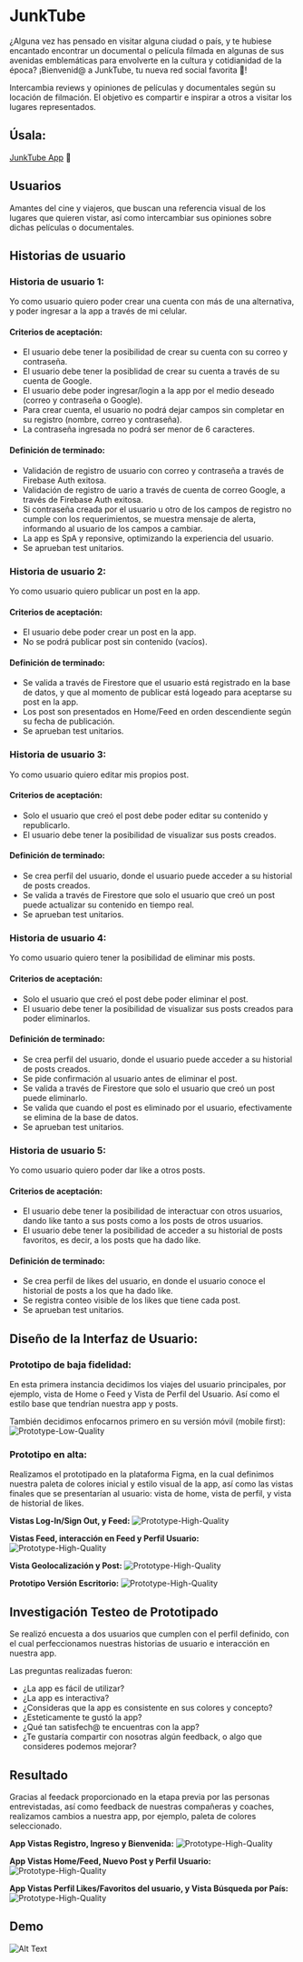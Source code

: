 # JunkTube

¿Alguna vez has pensado en visitar alguna ciudad o país, y te hubiese encantado encontrar un documental o película filmada en algunas de sus avenidas emblemáticas para envolverte en la cultura y cotidianidad de la época? ¡Bienvenid@ a JunkTube, tu nueva red social favorita 💜! 

Intercambia reviews y opiniones de películas y documentales según su locación de filmación. El objetivo es compartir e inspirar a otros a visitar los lugares representados.

## Úsala:
[JunkTube App](https://scl-020-social-network-di8b8z632-junktube-team.vercel.app/) 🚀


## Usuarios

Amantes del cine y viajeros, que buscan una referencia visual de los lugares que quieren vistar, así como intercambiar sus opiniones sobre dichas películas o documentales. 

## Historias de usuario

### Historia de usuario 1:
Yo como usuario quiero poder crear una cuenta con más de una alternativa, y poder ingresar a la app a través de mi celular.

#### Criterios de aceptación:
- El usuario debe tener la posibilidad de crear su cuenta con su correo y contraseña.
- El usuario debe tener la posiblidad de crear su cuenta a través de su cuenta de Google. 
- El usuario debe poder ingresar/login a la app por el medio deseado (correo y contraseña o Google).
- Para crear cuenta, el usuario no podrá dejar campos sin completar en su registro (nombre, correo y contraseña).
- La contraseña ingresada no podrá ser menor de 6 caracteres.

#### Definición de terminado:
- Validación de registro de usuario con correo y contraseña a través de Firebase Auth exitosa.
- Validación de registro de uario a través de cuenta de correo Google, a través de Firebase Auth exitosa. 
- Si contraseña creada por el usuario u otro de los campos de registro no cumple con los requerimientos, se muestra mensaje de alerta, informando al usuario de los campos a cambiar. 
- La app es SpA y reponsive, optimizando la experiencia del usuario. 
- Se aprueban test unitarios.

### Historia de usuario 2:
Yo como usuario quiero publicar un post en la app.

#### Criterios de aceptación:
- El usuario debe poder crear un post en la app. 
- No se podrá publicar post sin contenido (vacíos).

#### Definición de terminado:
- Se valida a través de Firestore que el usuario está registrado en la base de datos, y que al momento de publicar está logeado para aceptarse su post en la app. 
- Los post son presentados en Home/Feed en orden descendiente según su fecha de publicación.
- Se aprueban test unitarios.

### Historia de usuario 3:
Yo como usuario quiero editar mis propios post.

#### Criterios de aceptación:
- Solo el usuario que creó el post debe poder editar su contenido y republicarlo.
- El usuario debe tener la posibilidad de visualizar sus posts creados. 

#### Definición de terminado:
- Se crea perfil del usuario, donde el usuario puede acceder a su historial de posts creados. 
- Se valida a través de Firestore que solo el usuario que creó un post puede actualizar su contenido en tiempo real.
- Se aprueban test unitarios. 

### Historia de usuario 4:
Yo como usuario quiero tener la posibilidad de eliminar mis posts.

#### Criterios de aceptación:
- Solo el usuario que creó el post debe poder eliminar el post.
- El usuario debe tener la posibilidad de visualizar sus posts creados para poder eliminarlos.

#### Definición de terminado:
- Se crea perfil del usuario, donde el usuario puede acceder a su historial de posts creados.
- Se pide confirmación al usuario antes de eliminar el post.
- Se valida a través de Firestore que solo el usuario que creó un post puede eliminarlo.
- Se valida que cuando el post es eliminado por el usuario, efectivamente se elimina de la base de datos. 
- Se aprueban test unitarios. 

### Historia de usuario 5:
Yo como usuario quiero poder dar like a otros posts.

#### Criterios de aceptación:
- El usuario debe tener la posibilidad de interactuar con otros usuarios, dando like tanto a sus posts como a los posts de otros usuarios. 
- El usuario debe tener la posibilidad de acceder a su historial de posts favoritos, es decir, a los posts que ha dado like. 

#### Definición de terminado:
- Se crea perfil de likes del usuario, en donde el usuario conoce el historial de posts a los que ha dado like.
- Se registra conteo visible de los likes que tiene cada post.
- Se aprueban test unitarios. 

## Diseño de la Interfaz de Usuario:

### Prototipo de baja fidelidad:
En esta primera instancia decidimos los viajes del usuario principales, por ejemplo, vista de Home o Feed y Vista de Perfil del Usuario. Así como el estilo base que tendrían nuestra app y posts. 

También decidimos enfocarnos primero en su versión móvil (mobile first):
![Prototype-Low-Quality](/src/img/prototipo-baja.png/)

### Prototipo en alta:
Realizamos el prototipado en la plataforma Figma, en la cual definimos nuestra paleta de colores inicial y estilo visual de la app, así como las vistas finales que se presentarían al usuario: vista de home, vista de perfil, y vista de historial de likes.

<b>Vistas Log-In/Sign Out, y Feed:</b>
![Prototype-High-Quality](/src/img/prototipo-alta1.png)

<b>Vistas Feed, interacción en Feed y Perfil Usuario:</b>
![Prototype-High-Quality](/src/img/prototipo-alta2.png)

<b>Vista Geolocalización y Post:</b>
![Prototype-High-Quality](/src/img/prototipo-alta3.png)

<b>Prototipo Versión Escritorio:</b>
![Prototype-High-Quality](/src/img/prototipo-alta4.png)

## Investigación Testeo de Prototipado

Se realizó encuesta a dos usuarios que cumplen con el perfil definido, con el cual perfeccionamos nuestras historias de usuario e interacción en nuestra app. 

Las preguntas realizadas fueron:
- ¿La app es fácil de utilizar?
- ¿La app es interactiva?
- ¿Consideras que la app es consistente en sus colores y concepto?
- ¿Esteticamente te gustó la app?
- ¿Qué tan satisfech@ te encuentras con la app?
- ¿Te gustaría compartir con nosotras algún feedback, o algo que consideres podemos mejorar?

## Resultado

Gracias al feedack proporcionado en la etapa previa por las personas entrevistadas, así como feedback de nuestras compañeras y coaches, realizamos cambios a nuestra app, por ejemplo, paleta de colores seleccionado.

<b>App Vistas Registro, Ingreso y Bienvenida:</b>
![Prototype-High-Quality](/src/img/mobile-1.png)

<b>App Vistas Home/Feed, Nuevo Post y Perfil Usuario:</b>
![Prototype-High-Quality](/src/img/mobile-2.png)

<b>App Vistas Perfil Likes/Favoritos del usuario, y Vista Búsqueda por País:</b>
![Prototype-High-Quality](/src/img/mobile-3.png)

## Demo
![Alt Text](/src/img/socialnetwork-gif.gif)

